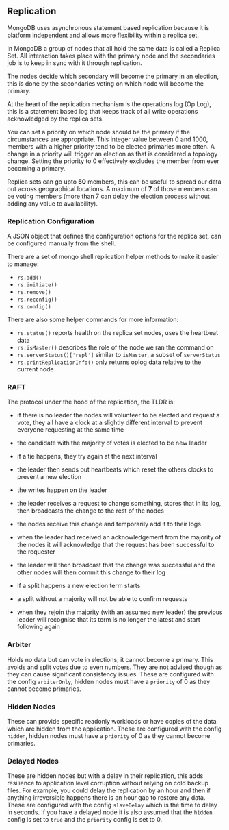 ## Replication

MongoDB uses asynchronous statement based replication because it is platform independent and allows more flexibility within a replica set.

In MongoDB a group of nodes that all hold the same data is called a Replica Set. All interaction takes place with the primary node and the secondaries job is to keep in sync with it through replication.

The nodes decide which secondary will become the primary in an election, this is done by the secondaries voting on which node will become the primary.

At the heart of the replication mechanism is the operations log (Op Log), this is a statement based log that keeps track of all write operations acknowledged by the replica sets.

You can set a priority on which node should be the primary if the circumstances are appropriate. This integer value between 0 and 1000, members with a higher priority tend to be elected primaries more often. A change in a priority will trigger an election as that is considered a topology change. Setting the priority to 0 effectively excludes the member from ever becoming a primary.

Replica sets can go upto **50** members, this can be useful to spread our data out across geographical locations. A maximum of **7** of those members can be voting members (more than 7 can delay the election process without adding any value to availability).

### Replication Configuration

A JSON object that defines the configuration options for the replica set, can be configured manually from the shell.

There are a set of mongo shell replication helper methods to make it easier to manage:

- `rs.add()`
- `rs.initiate()`
- `rs.remove()`
- `rs.reconfig()`
- `rs.config()`

There are also some helper commands for more information:

- `rs.status()` reports health on the replica set nodes, uses the heartbeat data
- `rs.isMaster()` describes the role of the node we ran the command on
- `rs.serverStatus()['repl']` similar to `isMaster`, a subset of `serverStatus`
- `rs.printReplicationInfo()` only returns oplog data relative to the current node

### RAFT

The protocol under the hood of the replication, the TLDR is:

- if there is no leader the nodes will volunteer to be elected and request a vote, they all have a clock at a slightly different interval to prevent everyone requesting at the same time
- the candidate with the majority of votes is elected to be new leader
- if a tie happens, they try again at the next interval
- the leader then sends out heartbeats which reset the others clocks to prevent a new election
- the writes happen on the leader
- the leader receives a request to change something, stores that in its log, then broadcasts the change to the rest of the nodes
- the nodes receive this change and temporarily add it to their logs
- when the leader had received an acknowledgement from the majority of the nodes it will acknowledge that the request has been successful to the requester
- the leader will then broadcast that the change was successful and the other nodes will then commit this change to their log

- if a split happens a new election term starts
- a split without a majority will not be able to confirm requests
- when they rejoin the majority (with an assumed new leader) the previous leader will recognise that its term is no longer the latest and start following again

### Arbiter

Holds no data but can vote in elections, it cannot become a primary. This avoids and split votes due to even numbers. They are not advised though as they can cause significant consistency issues. These are configured with the config `arbiterOnly`, hidden nodes must have a `priority` of 0 as they cannot become primaries.

### Hidden Nodes

These can provide specific readonly workloads or have copies of the data which are hidden from the application. These are configured with the config `hidden`, hidden nodes must have a `priority` of 0 as they cannot become primaries.

### Delayed Nodes

These are hidden nodes but with a delay in their replication, this adds resilience to application level corruption without relying on cold backup files. For example, you could delay the replication by an hour and then if anything irreversible happens there is an hour gap to restore any data. These are configured with the config `slaveDelay` which is the time to delay in seconds. If you have a delayed node it is also assumed that the `hidden` config is set to `true` and the `priority` config is set to 0.
